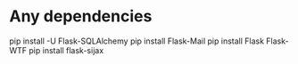 # Any dependencies

pip install -U Flask-SQLAlchemy
pip install Flask-Mail
pip install Flask Flask-WTF
pip install flask-sijax
